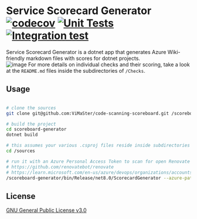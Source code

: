 # Service Scorecard Generator <br /> [![codecov](https://codecov.io/gh/ViMaSter/service-scorecard-generator/branch/main/graph/badge.svg?token=T7ESI3L6ZN)](https://codecov.io/gh/ViMaSter/service-scorecard-generator) [![Unit Tests](https://github.com/ViMaSter/service-scorecard-generator/actions/workflows/unit-test.yml/badge.svg)](https://github.com/ViMaSter/service-scorecard-generator/actions/workflows/unit-test.yml) [![Integration test](https://github.com/ViMaSter/service-scorecard-generator/actions/workflows/intergration-test.yml/badge.svg)](https://github.com/ViMaSter/service-scorecard-generator/actions/workflows/intergration-test.yml)

Service Scorecard Generator is a dotnet app that generates Azure Wiki-friendly markdown files with scores for dotnet projects.  
![image](https://user-images.githubusercontent.com/1689033/218286805-7acdd1c5-e2be-4d69-92fb-8081f9e1d0a2.png)
For more details on individual checks and their scoring, take a look at the `README.md` files inside the subdirectories of `/Checks`.

## Usage

```bash

# clone the sources
git clone git@github.com:ViMaSter/code-scanning-scoreboard.git /scoreboard-generator

# build the project
cd scoreboard-generator
dotnet build

# this assumes your various .csproj files reside inside subdirectories of `/sources`
cd /sources

# run it with an Azure Personal Access Token to scan for open Renovate Pull Requests and output path
# https://github.com/renovatebot/renovate
# https://learn.microsoft.com/en-us/azure/devops/organizations/accounts/use-personal-access-tokens-to-authenticate?view=azure-devops&tabs=Windows
/scoreboard-generator/bin/Release/net8.0/ScorecardGenerator --azure-pat <azure-pat> --output-path /wiki
```

## License

[GNU General Public License v3.0](https://choosealicense.com/licenses/gpl-3.0/)
